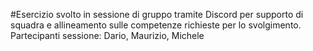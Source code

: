 #Esercizio svolto in sessione di gruppo tramite Discord per supporto di squadra e allineamento sulle competenze richieste per lo svolgimento.
Partecipanti sessione: Dario, Maurizio, Michele
